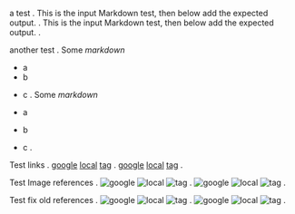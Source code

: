 a test
.
This is the input Markdown test,
then below add the expected output.
.
This is the input Markdown test,
then below add the expected output.
.

another test
.
Some *markdown*

* a
* b
- c
.
Some *markdown*

- a
- b

* c
.


Test links
.
[google](https://google.com)
[local]({filename}/a/file)
[tag]({tag}funny_tag)
.
[google](https://google.com)
[local]({filename}/a/file)
[tag]({tag}funny_tag)
.

Test Image references
.
![google](https://google.com)
![local]({filename}/a/file)
![tag]({tag}funny_tag)
.
![google](https://google.com)
![local]({filename}/a/file)
![tag]({tag}funny_tag)
.


Test fix old references
.
![google](https://google.com)
![local](|filename|/a/file)
![tag](|tag|funny_tag)
.
![google](https://google.com)
![local]({filename}/a/file)
![tag]({tag}funny_tag)
.
